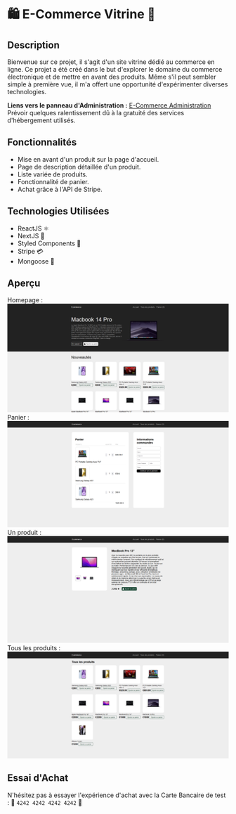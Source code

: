 # 🛍️ E-Commerce Vitrine 🛒

## Description

Bienvenue sur ce projet, il s'agit d'un site vitrine dédié au commerce en ligne. Ce projet a été créé dans le but d'explorer le domaine du commerce électronique et de mettre en avant des produits. Même s'il peut sembler simple à première vue, il m'a offert une opportunité d'expérimenter diverses technologies. 

**Liens vers le panneau d'Administration :** [E-Commerce Administration](https://ecommerce-vitrine.vercel.app/)  
Prévoir quelques ralentissement dû à la gratuité des services d'hébergement utilisés.

## Fonctionnalités

- Mise en avant d'un produit sur la page d'accueil.
- Page de description détaillée d'un produit.
- Liste variée de produits.
- Fonctionnalité de panier.
- Achat grâce à l'API de Stripe.

## Technologies Utilisées

- ReactJS ⚛️
- NextJS 🚀
- Styled Components 💅
- Stripe 💳
- Mongoose 🍃

## Aperçu

Homepage :
![screen_ecommerce_vitrine](./apercu/screen_ecommerce_vitrine.png)
Panier :
![screen_ecommerce_vitrine_panier](./apercu/screen_ecommerce_vitrine_panier.png)
Un produit :
![screen_ecommerce_vitrine_un_produit](./apercu/screen_ecommerce_vitrine_un_produit.png)
Tous les produits :
![screen_ecommerce_vitrine_tous_les_produits](./apercu/screen_ecommerce_vitrine_tous_les_produits.png)

## Essai d'Achat

N'hésitez pas à essayer l'expérience d'achat avec la Carte Bancaire de test :
 💸 `4242 4242 4242 4242` 💸